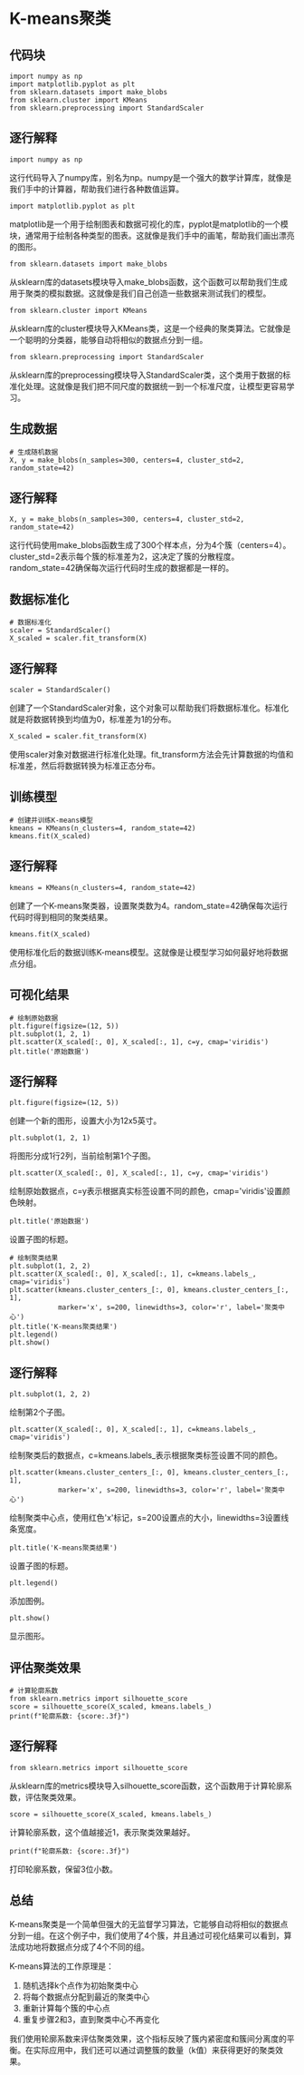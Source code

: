 # K-means聚类

## 代码块
    import numpy as np
    import matplotlib.pyplot as plt
    from sklearn.datasets import make_blobs
    from sklearn.cluster import KMeans
    from sklearn.preprocessing import StandardScaler
## 逐行解释
    import numpy as np
这行代码导入了numpy库，别名为np。numpy是一个强大的数学计算库，就像是我们手中的计算器，帮助我们进行各种数值运算。

    import matplotlib.pyplot as plt
matplotlib是一个用于绘制图表和数据可视化的库，pyplot是matplotlib的一个模块，通常用于绘制各种类型的图表。这就像是我们手中的画笔，帮助我们画出漂亮的图形。

    from sklearn.datasets import make_blobs
从sklearn库的datasets模块导入make_blobs函数，这个函数可以帮助我们生成用于聚类的模拟数据。这就像是我们自己创造一些数据来测试我们的模型。

    from sklearn.cluster import KMeans
从sklearn库的cluster模块导入KMeans类，这是一个经典的聚类算法。它就像是一个聪明的分类器，能够自动将相似的数据点分到一组。

    from sklearn.preprocessing import StandardScaler
从sklearn库的preprocessing模块导入StandardScaler类，这个类用于数据的标准化处理。这就像是我们把不同尺度的数据统一到一个标准尺度，让模型更容易学习。

## 生成数据
    # 生成随机数据
    X, y = make_blobs(n_samples=300, centers=4, cluster_std=2, random_state=42)
## 逐行解释
    X, y = make_blobs(n_samples=300, centers=4, cluster_std=2, random_state=42)
这行代码使用make_blobs函数生成了300个样本点，分为4个簇（centers=4）。cluster_std=2表示每个簇的标准差为2，这决定了簇的分散程度。random_state=42确保每次运行代码时生成的数据都是一样的。

## 数据标准化
    # 数据标准化
    scaler = StandardScaler()
    X_scaled = scaler.fit_transform(X)
## 逐行解释
    scaler = StandardScaler()
创建了一个StandardScaler对象，这个对象可以帮助我们将数据标准化。标准化就是将数据转换到均值为0，标准差为1的分布。

    X_scaled = scaler.fit_transform(X)
使用scaler对象对数据进行标准化处理。fit_transform方法会先计算数据的均值和标准差，然后将数据转换为标准正态分布。

## 训练模型
    # 创建并训练K-means模型
    kmeans = KMeans(n_clusters=4, random_state=42)
    kmeans.fit(X_scaled)
## 逐行解释
    kmeans = KMeans(n_clusters=4, random_state=42)
创建了一个K-means聚类器，设置聚类数为4。random_state=42确保每次运行代码时得到相同的聚类结果。

    kmeans.fit(X_scaled)
使用标准化后的数据训练K-means模型。这就像是让模型学习如何最好地将数据点分组。

## 可视化结果
    # 绘制原始数据
    plt.figure(figsize=(12, 5))
    plt.subplot(1, 2, 1)
    plt.scatter(X_scaled[:, 0], X_scaled[:, 1], c=y, cmap='viridis')
    plt.title('原始数据')
## 逐行解释
    plt.figure(figsize=(12, 5))
创建一个新的图形，设置大小为12x5英寸。

    plt.subplot(1, 2, 1)
将图形分成1行2列，当前绘制第1个子图。

    plt.scatter(X_scaled[:, 0], X_scaled[:, 1], c=y, cmap='viridis')
绘制原始数据点，c=y表示根据真实标签设置不同的颜色，cmap='viridis'设置颜色映射。

    plt.title('原始数据')
设置子图的标题。

    # 绘制聚类结果
    plt.subplot(1, 2, 2)
    plt.scatter(X_scaled[:, 0], X_scaled[:, 1], c=kmeans.labels_, cmap='viridis')
    plt.scatter(kmeans.cluster_centers_[:, 0], kmeans.cluster_centers_[:, 1], 
                marker='x', s=200, linewidths=3, color='r', label='聚类中心')
    plt.title('K-means聚类结果')
    plt.legend()
    plt.show()
## 逐行解释
    plt.subplot(1, 2, 2)
绘制第2个子图。

    plt.scatter(X_scaled[:, 0], X_scaled[:, 1], c=kmeans.labels_, cmap='viridis')
绘制聚类后的数据点，c=kmeans.labels_表示根据聚类标签设置不同的颜色。

    plt.scatter(kmeans.cluster_centers_[:, 0], kmeans.cluster_centers_[:, 1], 
                marker='x', s=200, linewidths=3, color='r', label='聚类中心')
绘制聚类中心点，使用红色'x'标记，s=200设置点的大小，linewidths=3设置线条宽度。

    plt.title('K-means聚类结果')
设置子图的标题。

    plt.legend()
添加图例。

    plt.show()
显示图形。

## 评估聚类效果
    # 计算轮廓系数
    from sklearn.metrics import silhouette_score
    score = silhouette_score(X_scaled, kmeans.labels_)
    print(f"轮廓系数: {score:.3f}")
## 逐行解释
    from sklearn.metrics import silhouette_score
从sklearn库的metrics模块导入silhouette_score函数，这个函数用于计算轮廓系数，评估聚类效果。

    score = silhouette_score(X_scaled, kmeans.labels_)
计算轮廓系数，这个值越接近1，表示聚类效果越好。

    print(f"轮廓系数: {score:.3f}")
打印轮廓系数，保留3位小数。

## 总结
K-means聚类是一个简单但强大的无监督学习算法，它能够自动将相似的数据点分到一组。在这个例子中，我们使用了4个簇，并且通过可视化结果可以看到，算法成功地将数据点分成了4个不同的组。

K-means算法的工作原理是：
1. 随机选择k个点作为初始聚类中心
2. 将每个数据点分配到最近的聚类中心
3. 重新计算每个簇的中心点
4. 重复步骤2和3，直到聚类中心不再变化

我们使用轮廓系数来评估聚类效果，这个指标反映了簇内紧密度和簇间分离度的平衡。在实际应用中，我们还可以通过调整簇的数量（k值）来获得更好的聚类效果。 